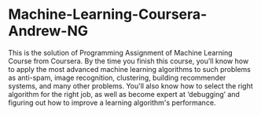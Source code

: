 # Machine-Learning-Coursera-Andrew-NG
This is the solution of Programming Assignment of Machine Learning Course from Coursera.
By the time you finish this course, you’ll know how to apply the most advanced machine learning algorithms 
to such problems as anti-spam, image recognition, clustering, building recommender systems, and many other problems. 
You'll also know how to select the right algorithm for the right job, as well as become expert at ‘debugging’ and 
figuring out how to improve a learning algorithm's performance.

